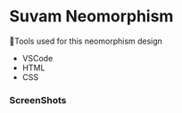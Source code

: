 # Suvam Neomorphism

🔨Tools used for this neomorphism design

- VSCode
- HTML
- CSS

### ScreenShots

[](images/p1.png)
[](images/p2.png)
